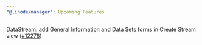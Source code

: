 ```yaml
---
"@linode/manager": Upcoming Features
---
```


DataStream: add General Information and Data Sets forms in Create Stream view ([#12278](https://github.com/linode/manager/pull/12278))
